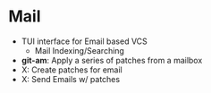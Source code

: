 # Mail

- TUI interface for Email based VCS
  - Mail Indexing/Searching
- **git-am**: Apply a series of patches from a mailbox
- X: Create patches for email
- X: Send Emails w/ patches

